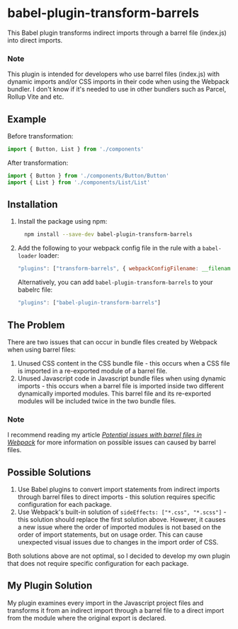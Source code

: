 # babel-plugin-transform-barrels
This Babel plugin transforms indirect imports through a barrel file (index.js) into direct imports.

### Note
This plugin is intended for developers who use barrel files (index.js) with dynamic imports and/or CSS imports in their code when using the Webpack bundler. I don't know if it's needed to use in other bundlers such as Parcel, Rollup Vite and etc.

## Example

Before transformation:

```javascript
import { Button, List } from './components'
```

After transformation:

```javascript
import { Button } from './components/Button/Button'
import { List } from './components/List/List'
```


## Installation

1. Install the package using npm:

    ```bash
      npm install --save-dev babel-plugin-transform-barrels
    ```

2. Add the following to your webpack config file in the rule with a `babel-loader` loader:

    ```javascript
    "plugins": ["transform-barrels", { webpackConfigFilename: __filename, ...(typeof module.exports === "function" && { args: arguments })}]
    ```

   Alternatively, you can add `babel-plugin-transform-barrels` to your babelrc file:

    ```javascript
    "plugins": ["babel-plugin-transform-barrels"]
    ```

## The Problem

There are two issues that can occur in bundle files created by Webpack when using barrel files:
1. Unused CSS content in the CSS bundle file - this occurs when a CSS file is imported in a re-exported module of a barrel file.
2. Unused Javascript code in Javascript bundle files when using dynamic imports - this occurs when a barrel file is imported inside two different dynamically imported modules. This barrel file and its re-exported modules will be included twice in the two bundle files.

### Note
I recommend reading my article [*Potential issues with barrel files in Webpack*](https://dev.to/fogel/potential-issues-with-barrel-files-in-webpack-4bf2) for more information on possible issues can caused by barrel files.

## Possible Solutions

1. Use Babel plugins to convert import statements from indirect imports through barrel files to direct imports - this solution requires specific configuration for each package.
2. Use Webpack's built-in solution of `sideEffects: ["*.css", "*.scss"]` - this solution should replace the first solution above. However, it causes a new issue where the order of imported modules is not based on the order of import statements, but on usage order. This can cause unexpected visual issues due to changes in the import order of CSS.

Both solutions above are not optimal, so I decided to develop my own plugin that does not require specific configuration for each package.

## My Plugin Solution
My plugin examines every import in the Javascript project files and transforms it from an indirect import through a barrel file to a direct import from the module where the original export is declared.
